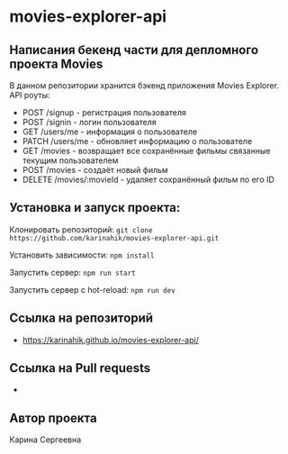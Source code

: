 # movies-explorer-api

## Написания бекенд части для депломного проекта Movies

В данном репозитории хранится бэкенд приложения  Movies Explorer. API роуты:

- POST /signup - регистрация пользователя
- POST /signin - логин пользователя
- GET /users/me - информация о пользователе
- PATCH /users/me - обновляет информацию о пользователе
- GET /movies - возвращает все сохранённые фильмы связанные текущим пользователем
- POST /movies - создаёт новый фильм
- DELETE /movies/:movieId - удаляет сохранённый фильм по его ID

## Установка и запуск проекта:

Клонировать репозиторий: `git clone https://github.com/karinahik/movies-explorer-api.git`

Установить зависимости: `npm install`

Запустить сервер: `npm run start`

Запустить сервер с hot-reload: `npm run dev`

## Ccылка на репозиторий 

- https://karinahik.github.io/movies-explorer-api/

## Ccылка на Pull requests

- 

## Автор проекта

Карина Сергеевна
